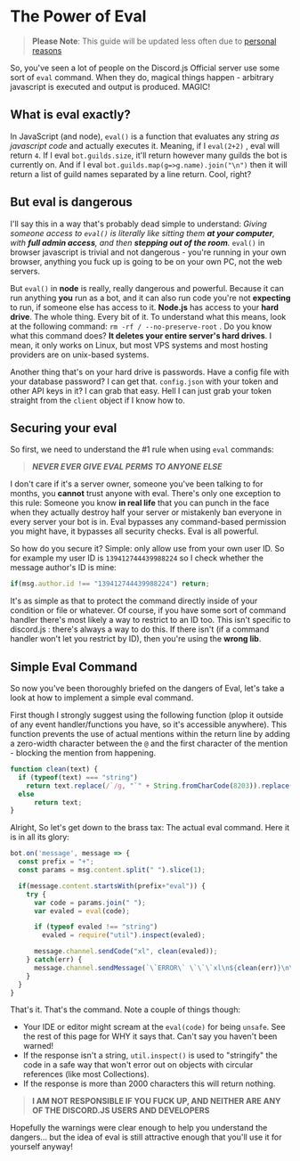 # The Power of Eval

> **Please Note**: This guide will be updated less often due to [personal reasons](/drama.md)

So, you've seen a lot of people on the Discord.js Official server use some sort of `eval` command. When they do, magical things happen - arbitrary javascript is executed and output is produced. MAGIC!

## What is eval exactly?

In JavaScript \(and node\), `eval()` is a function that evaluates any string _as javascript code_ and actually executes it. Meaning, if I `eval(2+2)` , eval will return `4`. If I eval `bot.guilds.size`, it'll return however many guilds the bot is currently on. And if I eval `bot.guilds.map(g=>g.name).join("\n")` then it will return a list of guild names separated by a line return. Cool, right?

## But eval is dangerous

I'll say this in a way that's probably dead simple to understand: _Giving someone access to _`eval()`_ is literally like sitting them **at your computer**, with **full admin access**, and then **stepping out of the room**._ `eval()` in browser javascript is trivial and not dangerous - you're running in your own browser, anything you fuck up is going to be on your own PC, not the web servers.

But `eval()` in **node** is really, really dangerous and powerful. Because it can run anything **you** run as a bot, and it can also run code you're not **expecting** to run, if someone else has access to it. **Node.js** has access to your **hard drive**. The whole thing. Every bit of it. To understand what this means, look at the following command: `rm -rf / --no-preserve-root` . Do you know what this command does? **It deletes your entire server's hard drives**. I mean, it only works on Linux, but most VPS systems and most hosting providers are on unix-based systems.

Another thing that's on your hard drive is passwords. Have a config file with your database password? I can get that. `config.json` with your token and other API keys in it? I can grab that easy. Hell I can just grab your token straight from the `client` object if I know how to.

## Securing your eval

So first, we need to understand the \#1 rule when using `eval` commands:

> _**NEVER EVER GIVE EVAL PERMS TO ANYONE ELSE**_

I don't care if it's a server owner, someone you've been talking to for months, you **cannot** trust anyone with eval. There's only one exception to this rule: Someone you know **in real life** that you can punch in the face when they actually destroy half your server or mistakenly ban everyone in every server your bot is in. Eval bypasses any command-based permission you might have, it bypasses all security checks. Eval is all powerful.

So how do you secure it? Simple: only allow use from your own user ID. So for example my user ID is `139412744439988224` so I check whether the message author's ID is mine:

```js
if(msg.author.id !== "139412744439988224") return;
```

It's as simple as that to protect the command directly inside of your condition or file or whatever. Of course, if you have some sort of command handler there's most likely a way to restrict to an ID too. This isn't specific to discord.js : there's always a way to do this. If there isn't \(if a command handler won't let you restrict by ID\), then you're using the **wrong lib**.

## Simple Eval Command

So now you've been thoroughly briefed on the dangers of Eval, let's take a look at how to implement a simple eval command.

First though I strongly suggest using the following function \(plop it outside of any event handler/functions you have, so it's accessible anywhere\). This function prevents the use of actual mentions within the return line by adding a zero-width character between the `@` and the first character of the mention - blocking the mention from happening.

```js
function clean(text) {
  if (typeof(text) === "string")
    return text.replace(/`/g, "`" + String.fromCharCode(8203)).replace(/@/g, "@" + String.fromCharCode(8203));
  else
      return text;
}
```

Alright, So let's get down to the brass tax: The actual eval command. Here it is in all its glory:

```js
bot.on('message', message => {
  const prefix = "+";
  const params = msg.content.split(" ").slice(1);

  if(message.content.startsWith(prefix+"eval")) {
    try {
      var code = params.join(" ");
      var evaled = eval(code);

      if (typeof evaled !== "string")
        evaled = require("util").inspect(evaled);

      message.channel.sendCode("xl", clean(evaled));   
    } catch(err) {
      message.channel.sendMessage(`\`ERROR\` \`\`\`xl\n${clean(err)}\n\`\`\``);
    }
  }
}
```

That's it. That's the command. Note a couple of things though:

* Your IDE or editor might scream at the `eval(code)` for being `unsafe`. See the rest of this page for WHY it says that. Can't say you haven't been warned!
* If the response isn't a string, `util.inspect()` is used to "stringify" the code in a safe way that won't error out on objects with circular references \(like most Collections\).
* If the response is more than 2000 characters this will return nothing.

> **I AM NOT RESPONSIBLE IF YOU FUCK UP, AND NEITHER ARE ANY OF THE DISCORD.JS USERS AND DEVELOPERS**

Hopefully the warnings were clear enough to help you understand the dangers... but the idea of eval is still attractive enough that you'll use it for yourself anyway!

